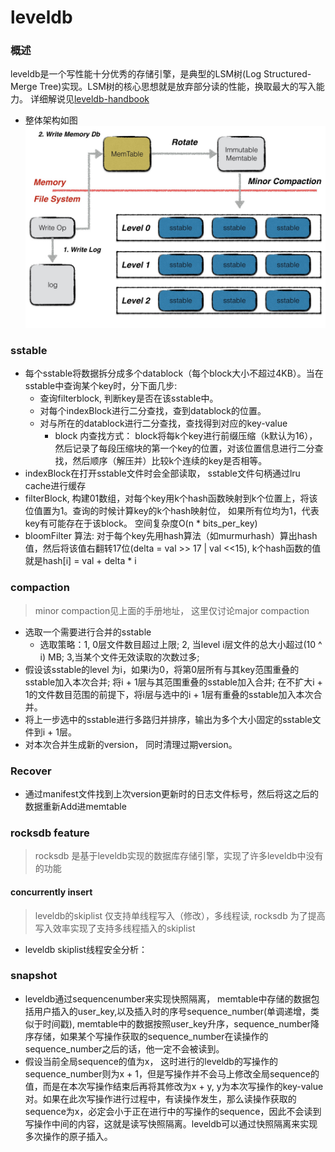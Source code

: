 # leveldb

### 概述

leveldb是一个写性能十分优秀的存储引擎，是典型的LSM树(Log Structured-Merge Tree)实现。LSM树的核心思想就是放弃部分读的性能，换取最大的写入能力。 详细解说见[leveldb-handbook](https://leveldb-handbook.readthedocs.io/zh/latest/index.html)

* 整体架构如图
  ![leveldb](./write_op.jpeg)


### sstable

* 每个sstable将数据拆分成多个datablock（每个block大小不超过4KB）。当在sstable中查询某个key时，分下面几步:
  * 查询filterblock, 判断key是否在该sstable中。
  * 对每个indexBlock进行二分查找，查到datablock的位置。
  * 对与所在的datablock进行二分查找，查找得到对应的key-value
    * block 内查找方式： block将每k个key进行前缀压缩（k默认为16），然后记录了每段压缩块的第一个key的位置，对该位置信息进行二分查找，然后顺序（解压并）比较k个连续的key是否相等。 
* indexBlock在打开sstable文件时会全部读取， sstable文件句柄通过lru cache进行缓存
* filterBlock, 构建01数组，对每个key用k个hash函数映射到k个位置上，将该位值置为1。查询的时候计算key的k个hash映射位， 如果所有位均为1，代表key有可能存在于该block。 空间复杂度O(n * bits_per_key)
* bloomFilter 算法:
  对于每个key先用hash算法（如murmurhash）算出hash值，然后将该值右翻转17位(delta = val >> 17 | val <<15), k个hash函数的值就是hash[i] = val + delta * i

### compaction

> minor compaction见上面的手册地址， 这里仅讨论major compaction

* 选取一个需要进行合并的sstable
  * 选取策略：1, 0层文件数目超过上限; 2, 当level i层文件的总大小超过(10 ^ i) MB; 3,当某个文件无效读取的次数过多;
* 假设该sstable的level 为i，如果i为0，将第0层所有与其key范围重叠的sstable加入本次合并; 将i + 1层与其范围重叠的sstable加入合并; 在不扩大i + 1的文件数目范围的前提下，将i层与选中的i + 1层有重叠的sstable加入本次合并。
* 将上一步选中的sstable进行多路归并排序，输出为多个大小固定的sstable文件到i + 1层。 
* 对本次合并生成新的version， 同时清理过期version。

### Recover

* 通过manifest文件找到上次version更新时的日志文件标号，然后将这之后的数据重新Add进memtable
  
### rocksdb feature

> rocksdb 是基于leveldb实现的数据库存储引擎，实现了许多leveldb中没有的功能

#### concurrently insert

> leveldb的skiplist 仅支持单线程写入（修改），多线程读, rocksdb 为了提高写入效率实现了支持多线程插入的skiplist

* leveldb skiplist线程安全分析： 

### snapshot

* leveldb通过sequencenumber来实现快照隔离， memtable中存储的数据包括用户插入的user_key,以及插入时的序号sequence_number(单调递增，类似于时间戳), memtable中的数据按照user_key升序，sequence_number降序存储，如果某个写操作获取的sequence_number在读操作的sequence_number之后的话，他一定不会被读到。
* 假设当前全局sequence的值为x， 这时进行的leveldb的写操作的sequence_number则为x + 1，但是写操作并不会马上修改全局sequence的值，而是在本次写操作结束后再将其修改为x + y, y为本次写操作的key-value对。如果在此次写操作进行过程中，有读操作发生，那么读操作获取的sequence为x，必定会小于正在进行中的写操作的sequence，因此不会读到写操作中间的内容，这就是读写快照隔离。leveldb可以通过快照隔离来实现多次操作的原子插入。
